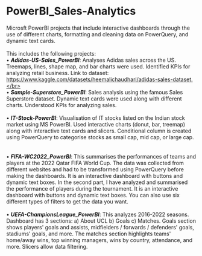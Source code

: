 # PowerBI_Sales-Analytics
Microsft PowerBI projects that include interactive dashboards through the use of different charts, formatting and cleaning data on PowerQuery, and dynamic text cards.</br>
</br> This includes the following projects:</br>
• ***Adidas-US-Sales_PowerBI***: Analyses Adidas sales across the US. Treemaps, lines, shape map, and bar charts were used. Identified KPIs for analyzing retail business. Link to dataset: https://www.kaggle.com/datasets/heemalichaudhari/adidas-sales-dataset.</br></br>
• ***Sample-Superstore_PowerBI***: Sales analysis using the famous Sales Superstore dataset. Dynamic text cards were used along with different charts. Understood KPIs for analyzing sales.</br></br>
• ***IT-Stock-PowerBI***: Visualisation of IT stocks listed on the Indian stock market using MS PowerBI. Used interactive charts (donut, bar, treemap) along with interactive text cards and slicers. Conditional column is created using PowerQuery to categorise stocks as small cap, mid cap, or large cap. </br></br>
</br> • ***FIFA-WC2022_PowerBI***: This summarises the performances of teams and players at the 2022 Qatar FIFA World Cup. The data was collected from different websites and had to be transformed using PowerQuery before making the dashboards. It is an interactive dashboard with buttons and dynamic text boxes. In the second part, I have analyzed and summarised the performance of players during the tournament. It is an interactive dashboard with buttons and dynamic text boxes. You can also use six different types of filters to get the data you want. </br>
</br> • ***UEFA-ChampionsLeague_PowerBI***: This analyzes 2016-2022 seasons. Dashboard has 3 sections: a) About UCL b) Goals c) Matches. Goals section shows players' goals and assists, midfielders / forwards / defenders' goals, stadiums' goals, and more. The matches section highlights teams' home/away wins, top winning managers, wins by country, attendance, and more. Slicers allow data filtering.</br>
